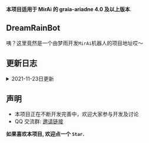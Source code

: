 **本项目适用于 MirAi 的 graia-ariadne 4.0 及以上版本**.

## DreamRainBot
咦？这里竟然是一个由梦雨开发`MirAi`机器人的项目地址哎～

## 更新日志
<details>
  <summary>2021-11-23日更新</summary>

**权限相关**

- 添加管理员+At或管理员QQ
- 删除管理员+At或管理员QQ
- 查看管理员

**基础功能**
- 禁言+被禁言人+时间（没有时间则默认5分钟
- 解除禁言+被禁言人
- 禁言全体
- 解除全体
- 开启违禁检测
- 关闭违禁检测
- 添加违禁词+想要添加的违禁词
- 删除违禁词+想要删除的违禁词

**娱乐功能**
- 开启智能聊天
- 关闭智能聊天
- At机器人+聊天内容
</details>

## 声明
- 本项目正在不断开发完善中，欢迎大家参与开发及讨论
- QQ 交流群: [邀请链接](https://jq.qq.com/?_wv=1027&k=Y1BFaYi0)

**如果喜欢本项目, 欢迎点一个 `Star`.**
